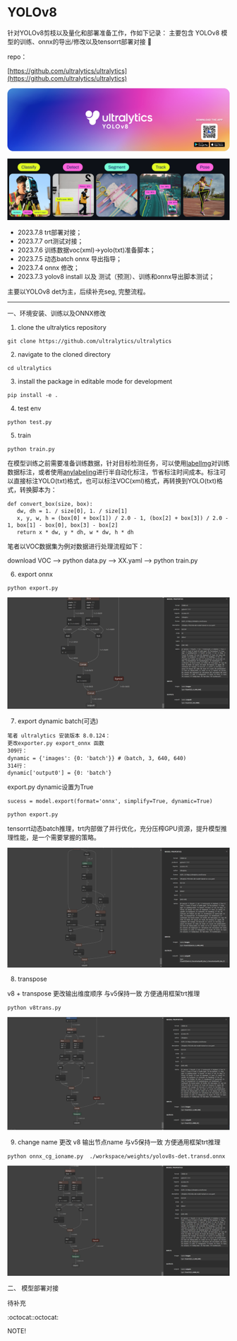 # YOLOv8

针对YOLOv8剪枝以及量化和部署准备工作，作如下记录：
主要包含 YOLOv8 模型的训练、onnx的导出/修改以及tensorrt部署对接 🏁

repo：

[https://github.com/ultralytics/ultralytics](https://github.com/ultralytics/ultralytics)

![img](images/banner-yolov8.png)

![img](images/yolo_task.png)

- 2023.7.8 trt部署对接；
- 2023.7.7 ort测试对接；
- 2023.7.6 训练数据voc(xml)->yolo(txt)准备脚本；
- 2023.7.5 动态batch onnx 导出指导；
- 2023.7.4 onnx 修改；
- 2023.7.3 yolov8 install 以及 测试（预测）、训练和onnx导出脚本测试；

主要以YOLOv8 det为主，后续补充seg, 完整流程。

---

一、环境安装、训练以及ONNX修改

1. clone the ultralytics repository

```
git clone https://github.com/ultralytics/ultralytics
```

2. navigate to the cloned directory

```
cd ultralytics
```

3. install the package in editable mode for development

```
pip install -e .
```

4. test env

```
python test.py
```

5. train

```
python train.py
```

在模型训练之前需要准备训练数据，针对目标检测任务，可以使用[labelImg](https://github.com/heartexlabs/labelImg)对训练数据标注，或者使用[anylabeling](https://github.com/vietanhdev/anylabeling)进行半自动化标注，节省标注时间成本。标注可以直接标注YOLO(txt)格式，也可以标注VOC(xml)格式，再转换到YOLO(txt)格式，转换脚本为：

```
def convert_box(size, box):
   dw, dh = 1. / size[0], 1. / size[1]
   x, y, w, h = (box[0] + box[1]) / 2.0 - 1, (box[2] + box[3]) / 2.0 - 1, box[1] - box[0], box[3] - box[2]
   return x * dw, y * dh, w * dw, h * dh
```
笔者以VOC数据集为例对数据进行处理流程如下：

download VOC --> python data.py --> XX.yaml --> python train.py

6. export onnx

```
python export.py
```

![](images/yolov8s_det_onnx.png)

7. export dynamic batch(可选)

```
笔者 ultralytics 安装版本 8.0.124：
更改exporter.py export_onnx 函数
309行：
dynamic = {'images': {0: 'batch'}} #（batch, 3, 640, 640)
314行：
dynamic['output0'] = {0: 'batch'}
```

export.py dynamic设置为True
```
sucess = model.export(format='onnx', simplify=True, dynamic=True)
```
```
python export.py
```

tensorrt动态batch推理，trt内部做了并行优化，充分压榨GPU资源，提升模型推理性能，是一个需要掌握的策略。

![](./images/v8s_mbatch.png)


8. transpose

v8 + transpose 更改输出维度顺序 与v5保持一致 方便通用框架trt推理

```
python v8trans.py
```

![](images/yolov8s_det_trans_onnx.png)

9. change name
   更改 v8 输出节点name 与v5保持一致 方便通用框架trt推理

```
python onnx_cg_ioname.py  ./workspace/weights/yolov8s-det.transd.onnx 
```

![](images/io_cg.jpg)

二、 模型部署对接

待补充


:octocat::octocat:

NOTE!